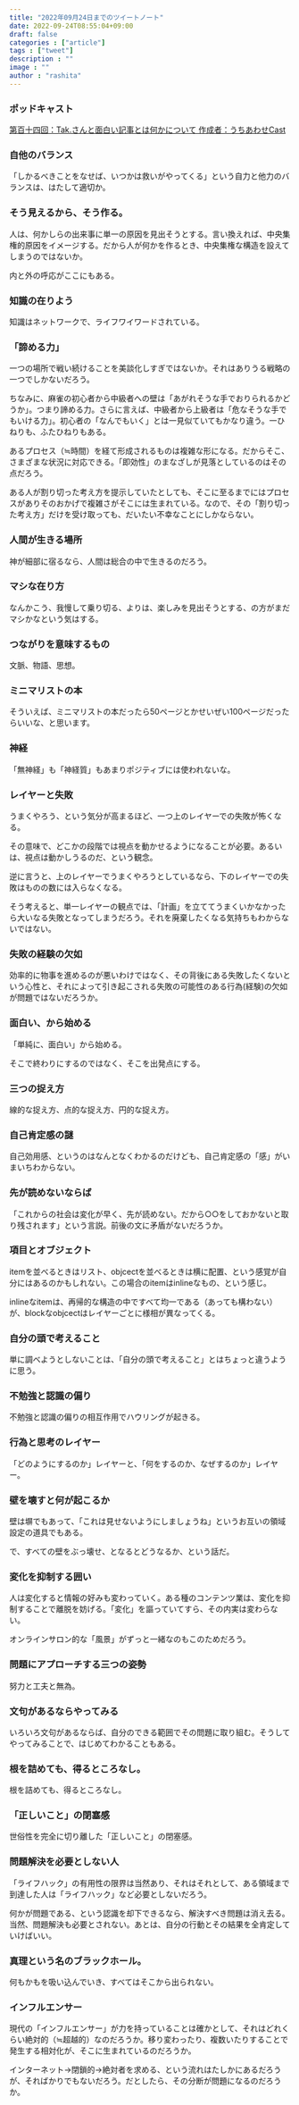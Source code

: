 ```yaml
---
title: "2022年09月24日までのツイートノート"
date: 2022-09-24T08:55:04+09:00
draft: false
categories : ["article"]
tags : ["tweet"]
description : ""
image : ""
author : "rashita"
---
```


### ポッドキャスト

[第百十四回：Tak.さんと面白い記事とは何かについて 作成者：うちあわせCast](https://anchor.fm/rashita/episodes/Tak-e1o6sb3)

### 自他のバランス

「しかるべきことをなせば、いつかは救いがやってくる」という自力と他力のバランスは、はたして適切か。

### そう見えるから、そう作る。

人は、何かしらの出来事に単一の原因を見出そうとする。言い換えれば、中央集権的原因をイメージする。だから人が何かを作るとき、中央集権な構造を設えてしまうのではないか。

内と外の呼応がここにもある。

### 知識の在りよう

知識はネットワークで、ライフワイワードされている。

### 「諦める力」

一つの場所で戦い続けることを美談化しすぎではないか。それはありうる戦略の一つでしかないだろう。

ちなみに、麻雀の初心者から中級者への壁は「あがれそうな手でおりられるかどうか」。つまり諦める力。さらに言えば、中級者から上級者は「危なそうな手でもいける力」。初心者の「なんでもいく」とは一見似ていてもかなり違う。一ひねりも、ふたひねりもある。

あるプロセス（≒時間）を経て形成されるものは複雑な形になる。だからそこ、さまざまな状況に対応できる。「即効性」のまなざしが見落としているのはその点だろう。

ある人が割り切った考え方を提示していたとしても、そこに至るまでにはプロセスがありそのおかげで複雑さがそこには生まれている。なので、その「割り切った考え方」だけを受け取っても、だいたい不幸なことにしかならない。

### 人間が生きる場所

神が細部に宿るなら、人間は総合の中で生きるのだろう。

### マシな在り方

なんかこう、我慢して乗り切る、よりは、楽しみを見出そうとする、の方がまだマシかなという気はする。

### つながりを意味するもの

文脈、物語、思想。

### ミニマリストの本

そういえば、ミニマリストの本だったら50ページとかせいぜい100ページだったらいいな、と思います。

### 神経

「無神経」も「神経質」もあまりポジティブには使われないな。

### レイヤーと失敗

うまくやろう、という気分が高まるほど、一つ上のレイヤーでの失敗が怖くなる。

その意味で、どこかの段階では視点を動かせるようになることが必要。あるいは、視点は動かしうるのだ、という観念。

逆に言うと、上のレイヤーでうまくやろうとしているなら、下のレイヤーでの失敗はものの数には入らなくなる。

そう考えると、単一レイヤーの観点では、「計画」を立ててうまくいかなかったら大いなる失敗となってしまうだろう。それを廃棄したくなる気持ちもわからないではない。

### 失敗の経験の欠如

効率的に物事を進めるのが悪いわけではなく、その背後にある失敗したくないという心性と、それによって引き起こされる失敗の可能性のある行為(経験)の欠如が問題ではないだろうか。

### 面白い、から始める

「単純に、面白い」から始める。

そこで終わりにするのではなく、そこを出発点にする。

### 三つの捉え方

線的な捉え方、点的な捉え方、円的な捉え方。

### 自己肯定感の謎

自己効用感、というのはなんとなくわかるのだけども、自己肯定感の「感」がいまいちわからない。

### 先が読めないならば

「これからの社会は変化が早く、先が読めない。だから○○をしておかないと取り残されます」という言説。前後の文に矛盾がないだろうか。

### 項目とオブジェクト

itemを並べるときはリスト、objcectを並べるときは横に配置、という感覚が自分にはあるのかもしれない。この場合のitemはinlineなもの、という感じ。

inlineなitemは、再帰的な構造の中ですべて均一である（あっても構わない）が、blockなobjcectはレイヤーごとに様相が異なってくる。

### 自分の頭で考えること

単に調べようとしないことは、「自分の頭で考えること」とはちょっと違うように思う。

### 不勉強と認識の偏り

不勉強と認識の偏りの相互作用でハウリングが起きる。

### 行為と思考のレイヤー

「どのようにするのか」レイヤーと、「何をするのか、なぜするのか」レイヤー。

### 壁を壊すと何が起こるか

壁は塀でもあって、「これは見せないようにしましょうね」というお互いの領域設定の道具でもある。

で、すべての壁をぶっ壊せ、となるとどうなるか、という話だ。

### 変化を抑制する囲い

人は変化すると情報の好みも変わっていく。ある種のコンテンツ業は、変化を抑制することで離脱を妨げる。「変化」を謳っていてすら、その内実は変わらない。

オンラインサロン的な「風景」がずっと一緒なのもこのためだろう。


### 問題にアプローチする三つの姿勢

努力と工夫と無為。

### 文句があるならやってみる

いろいろ文句があるならば、自分のできる範囲でその問題に取り組む。そうしてやってみることで、はじめてわかることもある。

### 根を詰めても、得るところなし。

根を詰めても、得るところなし。

### 「正しいこと」の閉塞感

世俗性を完全に切り離した「正しいこと」の閉塞感。

### 問題解決を必要としない人

「ライフハック」の有用性の限界は当然あり、それはそれとして、ある領域まで到達した人は「ライフハック」など必要としないだろう。

何かが問題である、という認識を却下できるなら、解決すべき問題は消え去る。当然、問題解決も必要とされない。あとは、自分の行動とその結果を全肯定していけばいい。

### 真理という名のブラックホール。

何もかもを吸い込んでいき、すべてはそこから出られない。

### インフルエンサー

現代の「インフルエンサー」が力を持っていることは確かとして、それはどれくらい絶対的（≒超越的）なのだろうか。移り変わったり、複数いたりすることで発生する相対化が、そこに生まれているのだろうか。

インターネット→閉鎖的→絶対者を求める、という流れはたしかにあるだろうが、そればかりでもないだろう。だとしたら、その分断が問題になるのだろうか。